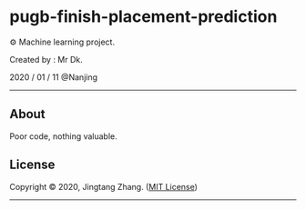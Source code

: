 # pugb-finish-placement-prediction

⚙️ Machine learning project.

Created by : Mr Dk.

2020 / 01 / 11 @Nanjing

---

## About

Poor code, nothing valuable.

## License

Copyright © 2020, Jingtang Zhang. ([MIT License](LICENSE))

---

